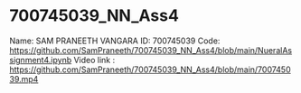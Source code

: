 # 700745039_NN_Ass4

Name: SAM PRANEETH VANGARA 
ID: 700745039
Code: https://github.com/SamPraneeth/700745039_NN_Ass4/blob/main/NueralAssignment4.ipynb
Video link : https://github.com/SamPraneeth/700745039_NN_Ass4/blob/main/700745039.mp4
